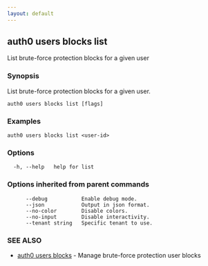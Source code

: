 ```yaml
---
layout: default
---
```

## auth0 users blocks list

List brute-force protection blocks for a given user

### Synopsis

List brute-force protection blocks for a given user.

```
auth0 users blocks list [flags]
```

### Examples

```
auth0 users blocks list <user-id>
```

### Options

```
  -h, --help   help for list
```

### Options inherited from parent commands

```
      --debug           Enable debug mode.
      --json            Output in json format.
      --no-color        Disable colors.
      --no-input        Disable interactivity.
      --tenant string   Specific tenant to use.
```

### SEE ALSO

* [auth0 users blocks](auth0_users_blocks.md)	 - Manage brute-force protection user blocks

